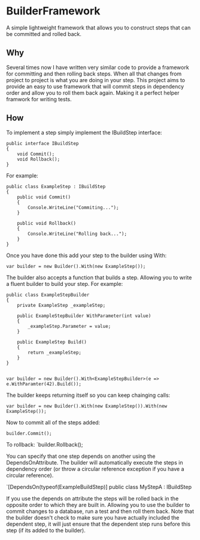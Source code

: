 BuilderFramework
================

A simple lightweight framework that allows you to construct steps that can be committed and rolled back.

## Why

Several times now I have written very similar code to provide a framework for committing and then rolling back steps.  When all that changes from project to project is what you are doing in your step.  This project aims to provide an easy to use framework that will commit steps in dependency order and allow you to roll them back again.  Making it a perfect helper framwork for writing tests.

## How

To implement a step simply implement the IBuildStep interface:

    public interface IBuildStep
    {
        void Commit();
        void Rollback();
    }
    
For example:

    public class ExampleStep : IBuildStep
    {
        public void Commit()
        {
            Console.WriteLine("Commiting...");
        }
        
        public void Rollback()
        {
            Console.WriteLine("Rolling back...");
        }
    }
    
Once you have done this add your step to the builder using With:

    var builder = new Builder().With(new ExampleStep());
    
The builder also accepts a function that builds a step.  Allowing you to write a fluent builder to build your step. For example:

    public class ExampleStepBuilder
    {
        private ExampleStep _exampleStep;
        
        public ExampleStepBuilder WithParameter(int value)
        {
            _exampleStep.Parameter = value;
        }
        
        public ExampleStep Build()
        {
            return _exampleStep;
        }
    }
    
    
    var builder = new Builder().With<ExampleStepBuilder>(e => e.WithParamter(42).Build());
    
The builder keeps returning itself so you can keep chainging calls:

    var builder = new Builder().With(new ExampleStep()).With(new ExampleStep());
    

    
Now to commit all of the steps added:

    builder.Commit();
    
To rollback:
    `builder.Rollback();
    
You can specify that one step depends on another using the DependsOnAttribute.  The builder will automatically execute the steps in dependency order (or throw a circular reference exception if you have a circular reference).

   `[DependsOn(typeof(ExampleBuildStep)]
   public class MyStepA : IBuildStep
   
If you use the depends on attribute the steps will be rolled back in the opposite order to which they are built in.  Allowing you to use the builder to commit changes to a database, run a test and then roll them back.  Note that the builder doesn't check to make sure you have actually included the dependent step, it will just ensure that the dependent step runs before this step (if its added to the builder).
   
    
    



